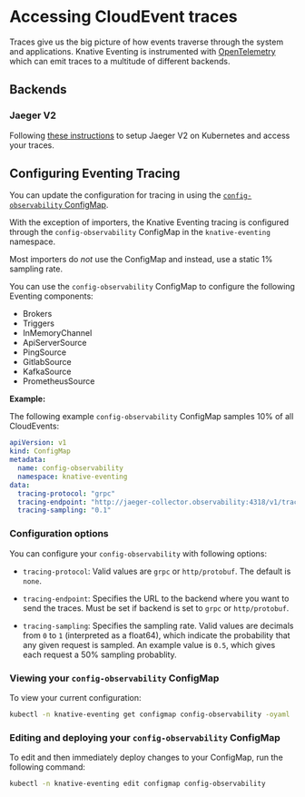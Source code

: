 # Accessing CloudEvent traces

Traces give us the big picture of how events traverse through the system and applications.
Knative Eventing is instrumented with [OpenTelemetry](https://opentelemetry.io/docs/what-is-opentelemetry/) which can emit traces to a multitude of different backends.

## Backends

### Jaeger V2

Following [these instructions](https://github.com/jaegertracing/jaeger-operator?tab=readme-ov-file#jaeger-v2-operator) to setup Jaeger V2 on Kubernetes and access your traces.

## Configuring Eventing Tracing

You can update the configuration for tracing in using the [`config-observability` ConfigMap](https://github.com/knative/eventing/blob/main/config/core/configmaps/observability.yaml).

With the exception of importers, the Knative Eventing tracing is configured through the
`config-observability` ConfigMap in the `knative-eventing` namespace.

Most importers do _not_ use the ConfigMap and instead, use a static 1% sampling rate.

You can use the `config-observability` ConfigMap to configure the following Eventing components:

 - Brokers
 - Triggers
 - InMemoryChannel
 - ApiServerSource
 - PingSource
 - GitlabSource
 - KafkaSource
 - PrometheusSource

**Example:**

The following example `config-observability` ConfigMap samples 10% of all CloudEvents:

```yaml
apiVersion: v1
kind: ConfigMap
metadata:
  name: config-observability
  namespace: knative-eventing
data:
  tracing-protocol: "grpc"
  tracing-endpoint: "http://jaeger-collector.observability:4318/v1/traces"
  tracing-sampling: "0.1"
```

### Configuration options

You can configure your `config-observability` with following options:

 * `tracing-protocol`: Valid values are `grpc` or `http/protobuf`. The default is `none`.

 * `tracing-endpoint`: Specifies the URL to the backend where you want to send the traces.
   Must be set if backend is set to `grpc` or `http/protobuf`.

 * `tracing-sampling`: Specifies the sampling rate. Valid values are decimals from `0` to `1`
   (interpreted as a float64), which indicate the probability that any given request is sampled.
   An example value is `0.5`, which gives each request a 50% sampling probablity.

### Viewing your `config-observability` ConfigMap

To view your current configuration:

```bash
kubectl -n knative-eventing get configmap config-observability -oyaml
```

### Editing and deploying your `config-observability` ConfigMap

To edit and then immediately deploy changes to your ConfigMap, run the following command:

```bash
kubectl -n knative-eventing edit configmap config-observability
```


<!--
TODO - Renable and redo the images when the following test is enabled again
       https://github.com/knative/eventing/blob/main/test/conformance/broker_tracing_test.go#L31

	t.Skip("needs to be reworked for OTel (eventing#8637)")

## Accessing traces 

To access the traces, you use either the Zipkin or Jaeger tool.

 - [Zipkin](../serving/observability/accessing-traces.md)

### Example

The following demonstrates how to trace requests in Knative Eventing with Zipkin, using the [`TestBrokerTracing`](https://github.com/knative/eventing/blob/main/test/conformance/broker_tracing_test.go) End-to-End test.

For this example, assume the following details:

- Everything happens in the `includes-incoming-trace-id-2qszn` namespace.
- The Broker is named `br`.
- There are two Triggers that are associated with the Broker:
    - `transformer` - Filters to only allow events whose type is `transformer`.
      Sends the event to the Kubernetes Service `transformer`, which will reply with an
      identical event, except the replied event's type will be `logger`.
    - `logger` - Filters to only allow events whose type is `logger`. Sends the event to
      the Kubernetes Service `logger`.
- An event is sent to the Broker with the type `transformer`, by the Pod named `sender`.

Given this scenario, the expected path and behavior of an event is as follows:

1. `sender` Pod sends the request to the Broker.
1. Go to the Broker's ingress Pod.
1. Go to the `imc-dispatcher` Channel (imc stands for InMemoryChannel).
1. Go to both Triggers.
    1. Go to the Broker's filter Pod for the Trigger `logger`. The Trigger's filter ignores this event.
    1. Go to the Broker's filter Pod for the Trigger `transformer`. The filter does pass, so it goes to the Kubernetes Service pointed at, also named `transformer`.
        1. `transformer` Pod replies with the modified event.
        1. Go to an InMemory dispatcher.
        1. Go to the Broker's ingress Pod.
        1. Go to the InMemory dispatcher.
        1. Go to both Triggers.
            1. Go to the Broker's filter Pod for the Trigger `transformer`. The Trigger's filter ignores the event.
            1. Go to the Broker's filter Pod for the Trigger `logger`. The filter passes.
                1. Go to the `logger` Pod. There is no reply.

This is a screenshot of the trace view in Zipkin. All the red letters have been added to the screenshot and correspond to the expectations earlier in this section:

![Annotated Trace](images/AnnotatedTrace.png)

This is the same screenshot without the annotations.

![Raw Trace](images/RawTrace.png)

If you are interested, here is the [raw JSON](data/2e571e6948ff981283825bb2bf51c87d.json) of the trace.

-->